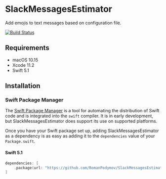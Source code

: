 # SlackMessagesEstimator

Add emojis to text messages based on configuration file.

[![Build Status](https://travis-ci.com/RomanPodymov/SlackMessagesEstimator.svg?branch=master)](https://travis-ci.com/RomanPodymov/SlackMessagesEstimator)

## Requirements

- macOS 10.15
- Xcode 11.2
- Swift 5.1

## Installation

### Swift Package Manager

The [Swift Package Manager](https://swift.org/package-manager/) is a tool for automating the distribution of Swift code and is integrated into the `swift` compiler. It is in early development, but SlackMessagesEstimator does support its use on supported platforms.

Once you have your Swift package set up, adding SlackMessagesEstimator as a dependency is as easy as adding it to the `dependencies` value of your `Package.swift`.

#### Swift 5.1

```swift
dependencies: [
    .package(url: "https://github.com/RomanPodymov/SlackMessagesEstimator.git", from: "0.0.1")
]
```
